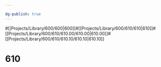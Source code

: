 ```yaml
---

dg-publish: true
---
```

#[[Projects/Library/600/600\|600]]#[[Projects/Library/600/610/610\|610]]#[[Projects/Library/600/610/610.00/610.00\|610.00]]#[[Projects/Library/600/610/610.10/610.10\|610.10]]

# 610

